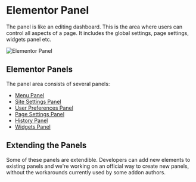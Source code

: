 # Elementor Panel

<Badge type="tip" vertical="top" text="Elementor Core" /> <Badge type="warning" vertical="top" text="Basic" />

The panel is like an editing dashboard. This is the area where users can control all aspects of a page. It includes the global settings, page settings, widgets panel etc.

![Elementor Panel](./assets/img/elementor-panel.png)

## Elementor Panels

The panel area consists of several panels:

* [Menu Panel](./editor/menu-panel)
* [Site Settings Panel](./editor/site-settings-panel)
* [User Preferences Panel](./editor/user-preferences-panel)
* [Page Settings Panel](./editor/page-settings-panel)
* [History Panel](./editor/history-panel)
* [Widgets Panel](./editor/widgets-panel)

## Extending the Panels

Some of these panels are extendible. Developers can add new elements to existing panels and we're working on an official way to create new panels, without the workarounds currently used by some addon authors.
